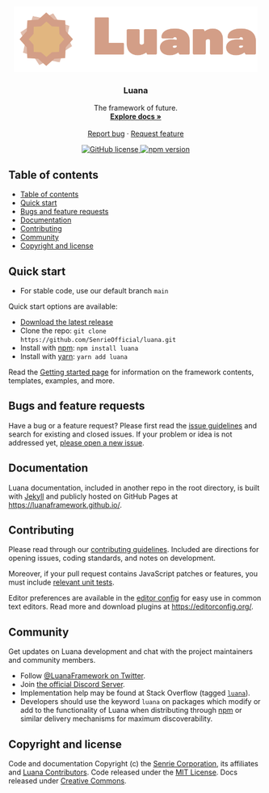 
<p align="center">
    <a href="https://luanaframework.github.io/">
        <img src="luana.png" alt="Luana Logo" height="130px">
    </a>
</p>

<h3 align="center">Luana</h3>

<p align="center">
    The framework of future.
    <br>
    <a href="https://luanaframework.github.io/docs/"><strong>Explore docs »</strong></a>
    <br>
    <br>
    <a href="https://github.com/SenrieOfficial/luana/issues/new?assignees=-&labels=bug&template=bug_report.yml">Report bug</a>
    ·
    <a href="https://github.com/SenrieOfficial/luana/issues/new?assignees=&labels=feature&template=feature_request.yml">Request feature</a>
</p>

<p align="center">
    <a href="https://github.com/SenrieOfficial/luana/blob/main/LICENSE">
        <img src="https://img.shields.io/badge/license-MIT-blue.svg" alt="GitHub license">
    </a>
    <a href="https://www.npmjs.com/package/luana">
        <img src="https://img.shields.io/npm/v/luana.svg?style=flat" alt="npm version">
    </a>
</p>

## Table of contents

- [Table of contents](#table-of-contents)
- [Quick start](#quick-start)
- [Bugs and feature requests](#bugs-and-feature-requests)
- [Documentation](#documentation)
- [Contributing](#contributing)
- [Community](#community)
- [Copyright and license](#copyright-and-license)

## Quick start

- For stable code, use our default branch `main`

Quick start options are available:

- [Download the latest release](https://github.com/SenrieOfficial/luana/releases)
- Clone the repo: `git clone https://github.com/SenrieOfficial/luana.git`
- Install with [npm](https://www.npmjs.com/): `npm install luana`
- Install with [yarn](https://yarnpkg.com/): `yarn add luana`

Read the [Getting started page](https://luanaframework.github.io/docs/getting-started/) for information on the framework contents, templates, examples, and more.


## Bugs and feature requests

Have a bug or a feature request? Please first read the [issue guidelines](https://github.com/SenrieOfficial/luana/blob/main/.github/CONTRIBUTING.md) and search for existing and closed issues. If your problem or idea is not addressed yet, [please open a new issue](https://github.com/SenrieOfficial/luana/issues/new).


## Documentation

Luana documentation, included in another repo in the root directory, is built with [Jekyll](https://jekyllrb.com/) and publicly hosted on GitHub Pages at <https://luanaframework.github.io/>.


## Contributing

Please read through our [contributing guidelines](https://github.com/SenrieOfficial/luana/blob/main/.github/CONTRIBUTING.md). Included are directions for opening issues, coding standards, and notes on development.

Moreover, if your pull request contains JavaScript patches or features, you must include [relevant unit tests](#).

Editor preferences are available in the [editor config](https://github.com/SenrieOfficial/luana/blob/main/.editorconfig) for easy use in common text editors. Read more and download plugins at <https://editorconfig.org/>.


## Community

Get updates on Luana development and chat with the project maintainers and community members.

- Follow [@LuanaFramework on Twitter](https://twitter.com/LuanaFramework).
- Join [the official Discord Server](https://discord.gg/nFK6tRbUFt).
- Implementation help may be found at Stack Overflow (tagged [`luana`](https://stackoverflow.com/questions/tagged/luana)).
- Developers should use the keyword `luana` on packages which modify or add to the functionality of Luana when distributing through [npm](https://www.npmjs.com/browse/keyword/luana) or similar delivery mechanisms for maximum discoverability.


## Copyright and license

Code and documentation Copyright (c) the [Senrie Corporation](https://senrie.com), its affiliates and [Luana Contributors](https://github.com/SenrieOfficial/luana/graphs/contributors). Code released under the [MIT License](https://github.com/SenrieOfficial/luana/blob/main/LICENSE). Docs released under [Creative Commons](https://creativecommons.org/licenses/by/4.0/).
